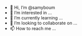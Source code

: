 - 👋 Hi, I’m @samyboum
- 👀 I’m interested in ...
- 🌱 I’m currently learning ...
- 💞️ I’m looking to collaborate on ...
- 📫 How to reach me ...

<!---
samyboum/samyboum is a ✨ special ✨ repository because its `README.md` (this file) appears on your GitHub profile.
You can click the Preview link to take a look at your changes.
--->
